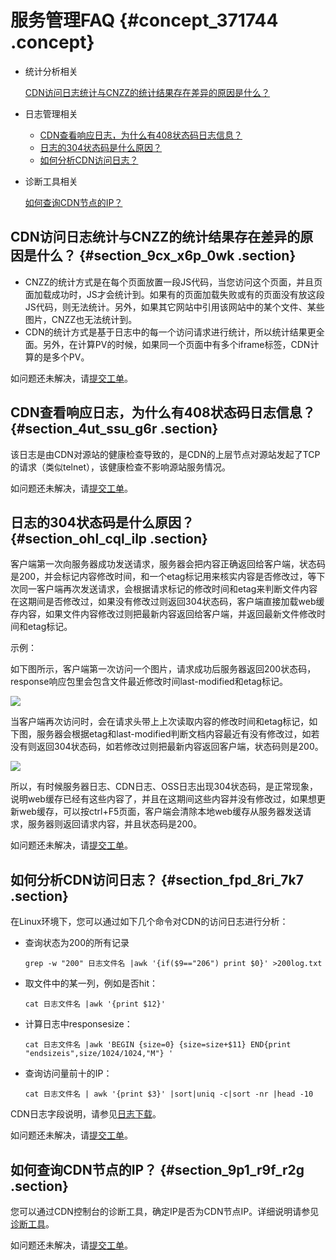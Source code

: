 # 服务管理FAQ {#concept_371744 .concept}

-   统计分析相关

    [CDN访问日志统计与CNZZ的统计结果存在差异的原因是什么？](#section_9cx_x6p_0wk)

-   日志管理相关
    -   [CDN查看响应日志，为什么有408状态码日志信息？](#section_4ut_ssu_g6r)
    -   [日志的304状态码是什么原因？](#section_ohl_cql_ilp)
    -   [如何分析CDN访问日志？](#section_fpd_8ri_7k7)
-   诊断工具相关

    [如何查询CDN节点的IP？](#section_9p1_r9f_r2g)


## CDN访问日志统计与CNZZ的统计结果存在差异的原因是什么？ {#section_9cx_x6p_0wk .section}

-   CNZZ的统计方式是在每个页面放置一段JS代码，当您访问这个页面，并且页面加载成功时，JS才会统计到。如果有的页面加载失败或有的页面没有放这段JS代码，则无法统计。另外，如果其它网站中引用该网站中的某个文件、某些图片，CNZZ也无法统计到。
-   CDN的统计方式是基于日志中的每一个访问请求进行统计，所以统计结果更全面。另外，在计算PV的时候，如果同一个页面中有多个iframe标签，CDN计算的是多个PV。

如问题还未解决，请[提交工单](https://selfservice.console.aliyun.com/ticket/createIndex)。

## CDN查看响应日志，为什么有408状态码日志信息？ {#section_4ut_ssu_g6r .section}

该日志是由CDN对源站的健康检查导致的，是CDN的上层节点对源站发起了TCP的请求（类似telnet），该健康检查不影响源站服务情况。

如问题还未解决，请[提交工单](https://selfservice.console.aliyun.com/ticket/createIndex)。

## 日志的304状态码是什么原因？ {#section_ohl_cql_ilp .section}

客户端第一次向服务器成功发送请求，服务器会把内容正确返回给客户端，状态码是200，并会标记内容修改时间，和一个etag标记用来核实内容是否修改过，等下次同一客户端再次发送请求，会根据请求标记的修改时间和etag来判断文件内容在这期间是否修改过，如果没有修改过则返回304状态码，客户端直接加载web缓存内容，如果文件内容修改过则把最新内容返回给客户端，并返回最新文件修改时间和etag标记。

示例：

如下图所示，客户端第一次访问一个图片，请求成功后服务器返回200状态码，response响应包里会包含文件最近修改时间last-modified和etag标记。

![](http://static-aliyun-doc.oss-cn-hangzhou.aliyuncs.com/assets/img/314939/156652560548445_zh-CN.png)

当客户端再次访问时，会在请求头带上上次读取内容的修改时间和etag标记，如下图，服务器会根据etag和last-modified判断文档内容最近有没有修改过，如若没有则返回304状态码，如若修改过则把最新内容返回客户端，状态码则是200。

![](http://static-aliyun-doc.oss-cn-hangzhou.aliyuncs.com/assets/img/314939/156652560548446_zh-CN.png)

所以，有时候服务器日志、CDN日志、OSS日志出现304状态码，是正常现象，说明web缓存已经有这些内容了，并且在这期间这些内容并没有修改过，如果想更新web缓存，可以按ctrl+F5页面，客户端会清除本地web缓存从服务器发送请求，服务器则返回请求内容，并且状态码是200。

如问题还未解决，请[提交工单](https://selfservice.console.aliyun.com/ticket/createIndex)。

## 如何分析CDN访问日志？ {#section_fpd_8ri_7k7 .section}

在Linux环境下，您可以通过如下几个命令对CDN的访问日志进行分析：

-   查询状态为200的所有记录

     `grep -w "200" 日志文件名 |awk '{if($9=="206") print $0}' >200log.txt`

-   取文件中的某一列，例如是否hit：

     `cat 日志文件名 |awk '{print $12}'`

-   计算日志中responsesize：

     `cat 日志文件名 |awk 'BEGIN {size=0} {size=size+$11} END{print "endsizeis",size/1024/1024,"M"} '`

-   查询访问量前十的IP：

     `cat 日志文件名 | awk '{print $3}' |sort|uniq -c|sort -nr |head -10`


CDN日志字段说明，请参见[日志下载](intl.zh-CN/服务管理/日志管理/日志下载.md#)。

如问题还未解决，请[提交工单](https://selfservice.console.aliyun.com/ticket/createIndex)。

## 如何查询CDN节点的IP？ {#section_9p1_r9f_r2g .section}

您可以通过CDN控制台的诊断工具，确定IP是否为CDN节点IP。详细说明请参见[诊断工具](intl.zh-CN/服务管理/诊断工具.md#)。

如问题还未解决，请[提交工单](https://selfservice.console.aliyun.com/ticket/createIndex)。

